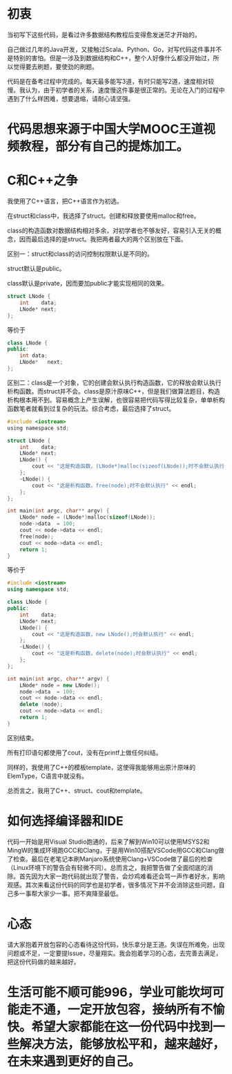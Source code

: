 # 初衷

当初写下这些代码，是看过许多数据结构教程后变得愈发迷茫才开始的。

自己做过几年的Java开发，又接触过Scala、Python、Go，对写代码这件事并不是特别的害怕。但是一涉及到数据结构和C++，整个人好像什么都没开始过，所以觉得要去刷题，要使劲的刷题。

代码是在备考过程中完成的。每天最多能写3道，有时只能写2道，速度相对较慢。我认为，由于初学者的关系，速度慢这件事是很正常的。无论在入门的过程中遇到了什么样困难，想要退缩，请耐心请坚强。

# 代码思想来源于中国大学MOOC王道视频教程，部分有自己的提炼加工。

# C和C++之争

我使用了C++语言，把C++语言作为初选。

在struct和class中，我选择了struct。创建和释放要使用malloc和free。

class的构造函数对数据结构相对多余，对初学者也不够友好，容易引入无关的概念，因而最后选择的是struct。我把两者最大的两个区别放在下面。

区别一：struct和class的访问控制权限默认是不同的。

struct默认是public。

class默认是private，因而要加public才能实现相同的效果。

```c
struct LNode {
    int    data;
    LNode* next;
};
```

等价于

```c++
class LNode {
public:
    int data;
    LNode*   next;
};
```

区别二：class是一个对象，它的创建会默认执行构造函数，它的释放会默认执行析构函数。而struct并不会。class是原汁原味C++，但是我们做算法题目，构造析构根本用不到。容易概念上产生误解，也很容易把代码写得比较复杂，单单析构函数笔者就看到过复杂的玩法。综合考虑，最后选择了struct。

```c
#include <iostream>
using namespace std;

struct LNode {
    int    data;
    LNode* next;
    LNode() {
        cout << "这是构造函数，(LNode*)malloc(sizeof(LNode));时不会默认执行" << endl;
    };
    ~LNode() {
        cout << "这是析构函数，free(node);时不会默认执行" << endl;
    };
};

int main(int argc, char** argv) {
    LNode* node = (LNode*)malloc(sizeof(LNode));
    node->data  = 100;
    cout << node->data << endl;
    free(node);
    cout << node->data << endl;
    return 1;
}
```

等价于

```C++
#include <iostream>
using namespace std;

class LNode {
public:
    int    data;
    LNode* next;
    LNode() {
        cout << "这是构造函数，new LNode();时会默认执行" << endl;
    };
    ~LNode() {
        cout << "这是析构函数，delete(node);时会默认执行" << endl;
    };
};

int main(int argc, char** argv) {
    LNode* node = new LNode();
    node->data  = 100;
    cout << node->data << endl;
    delete (node);
    cout << node->data << endl;
    return 1;
}
```

区别结束。

所有打印语句都使用了cout，没有在printf上做任何纠结。

同样的，我使用了C++的模板template，这使得我能够用出原汁原味的ElemType，C语言中就没有。

总而言之，我用了C++、struct、cout和template。

# 如何选择编译器和IDE

代码一开始是用Visual Studio跑通的，后来了解到Win10可以使用MSYS2和MingW的集成环境跑GCC和Clang，于是用Win10搭配VSCode用GCC和Clang做了检查。最后在老笔记本刷Manjaro系统使用Clang+VSCode做了最后的检查（Linux环境下的警告会有轻微不同）。总而言之，我把警告做了全面彻底的消除。首先因为大家一跑代码就出现了警告，会炒鸡难看还会骂一声作者好水，影响观感。其次来看这份代码的同学也是初学者，很多情况下并不会消除这些问题，自己多一事帮大家少一事。把不爽降至最低。

# 心态

请大家抱着开放包容的心态看待这份代码，快乐拿分是王道。失误在所难免，出现问题或不足，一定要提Issue，尽量翔实。我会抱着学习的心态，去完善去满足，把这份代码做的越来越好。

# 生活可能不顺可能996，学业可能坎坷可能走不通，一定开放包容，接纳所有不愉快。希望大家都能在这一份代码中找到一些解决方法，能够放松平和，越来越好，在未来遇到更好的自己。



